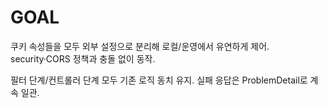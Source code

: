 # GOAL

쿠키 속성들을 모두 외부 설정으로 분리해 로컬/운영에서 유연하게 제어. security·CORS 정책과 충돌 없이 동작.

필터 단계/컨트롤러 단계 모두 기존 로직 동치 유지. 실패 응답은 ProblemDetail로 계속 일관.

